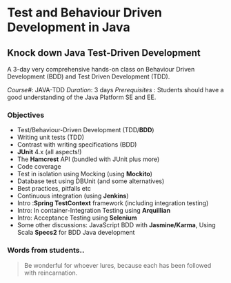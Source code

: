 Test and Behaviour Driven Development in Java
=======================================================
Knock down Java Test-Driven Development
---------------------------------------

A 3-day very comprehensive hands-on class on Behaviour Driven Development (BDD) and Test Driven Development (TDD).


*Course#*: JAVA-TDD
*Duration*: 3 days
*Prerequisites* : Students should have a good understanding of the Java Platform SE and EE.

### Objectives

- Test/Behaviour-Driven Development (TDD/**BDD**)
- Writing unit tests (TDD)
- Contrast with writing specifications (BDD)
- **JUnit** 4.x (all aspects!)
- The **Hamcrest** API (bundled with JUnit plus more)
- Code coverage
- Test in isolation using Mocking (using **Mockito**)
- Database test using DBUnit (and some alternatives)
- Best practices, pitfalls etc
- Continuous integration (using **Jenkins**)
- Intro :**Spring TestContext** framework (including integration testing)
- Intro: In container-Integration Testing using **Arquillian**
- Intro: Acceptance Testing using **Selenium**
- Some other discussions: JavaScript BDD with **Jasmine/Karma**, Using Scala **Specs2** for BDD Java development

### Words from students..

> Be wonderful for whoever lures, because each has been followed with reincarnation.

